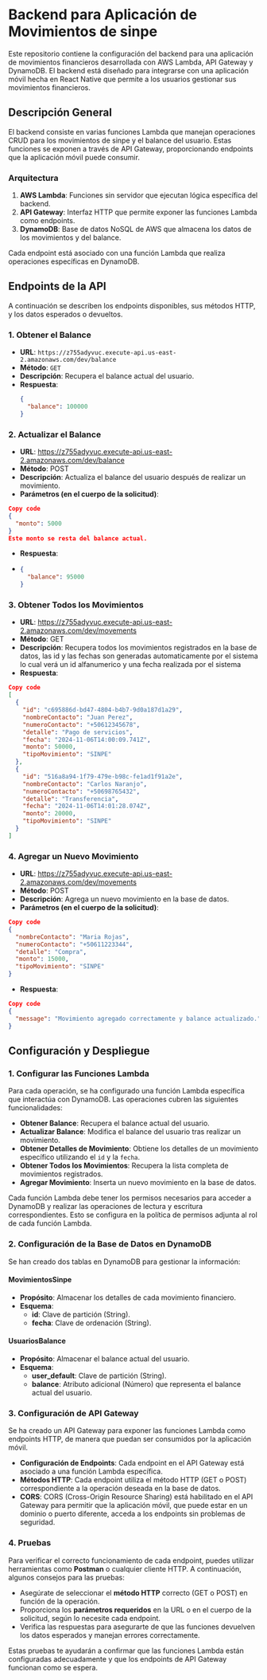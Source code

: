 # Backend para Aplicación de Movimientos de sinpe

Este repositorio contiene la configuración del backend para una aplicación de movimientos financieros desarrollada con AWS Lambda, API Gateway y DynamoDB. El backend está diseñado para integrarse con una aplicación móvil hecha en React Native que permite a los usuarios gestionar sus movimientos financieros.

## Descripción General

El backend consiste en varias funciones Lambda que manejan operaciones CRUD para los movimientos de sinpe y el balance del usuario. Estas funciones se exponen a través de API Gateway, proporcionando endpoints que la aplicación móvil puede consumir.

### Arquitectura

1. **AWS Lambda**: Funciones sin servidor que ejecutan lógica específica del backend.
2. **API Gateway**: Interfaz HTTP que permite exponer las funciones Lambda como endpoints.
3. **DynamoDB**: Base de datos NoSQL de AWS que almacena los datos de los movimientos y del balance.

Cada endpoint está asociado con una función Lambda que realiza operaciones específicas en DynamoDB.

## Endpoints de la API

A continuación se describen los endpoints disponibles, sus métodos HTTP, y los datos esperados o devueltos.

### 1. Obtener el Balance

- **URL**: `https://z755adyvuc.execute-api.us-east-2.amazonaws.com/dev/balance`
- **Método**: `GET`
- **Descripción**: Recupera el balance actual del usuario.
- **Respuesta**:
  ```json
  {
    "balance": 100000
  }

### 2. Actualizar el Balance
- **URL**: https://z755adyvuc.execute-api.us-east-2.amazonaws.com/dev/balance
- **Método**: POST
- **Descripción**: Actualiza el balance del usuario después de realizar un movimiento.
- **Parámetros (en el cuerpo de la solicitud)**:
```json
Copy code
{
  "monto": 5000
}
Este monto se resta del balance actual.
```
- **Respuesta**:
- ```json
  {
    "balance": 95000
  }
### 3. Obtener Todos los Movimientos
- **URL**: https://z755adyvuc.execute-api.us-east-2.amazonaws.com/dev/movements
- **Método**: GET
- **Descripción**: Recupera todos los movimientos registrados en la base de datos, las id y las fechas son generadas automaticamente por el sistema lo cual verá un id alfanumerico y una fecha realizada por el sistema
- **Respuesta**:
```json
Copy code
[
  {
    "id": "c695886d-bd47-4804-b4b7-9d0a187d1a29",
    "nombreContacto": "Juan Perez",
    "numeroContacto": "+50612345678",
    "detalle": "Pago de servicios",
    "fecha": "2024-11-06T14:00:09.741Z",
    "monto": 50000,
    "tipoMovimiento": "SINPE"
  },
  {
    "id": "516a8a94-1f79-479e-b98c-fe1ad1f91a2e",
    "nombreContacto": "Carlos Naranjo",
    "numeroContacto": "+50698765432",
    "detalle": "Transferencia",
    "fecha": "2024-11-06T14:01:28.074Z",
    "monto": 20000,
    "tipoMovimiento": "SINPE"
  }
]
```

### 4. Agregar un Nuevo Movimiento
- **URL**: https://z755adyvuc.execute-api.us-east-2.amazonaws.com/dev/movements
- **Método**: POST
- **Descripción**: Agrega un nuevo movimiento en la base de datos.
- **Parámetros (en el cuerpo de la solicitud)**:
```json
Copy code
{
  "nombreContacto": "Maria Rojas",
  "numeroContacto": "+50611223344",
  "detalle": "Compra",
  "monto": 15000,
  "tipoMovimiento": "SINPE"
}
```
- **Respuesta**:
```json
Copy code
{
  "message": "Movimiento agregado correctamente y balance actualizado."
}
```

## Configuración y Despliegue

### 1. Configurar las Funciones Lambda

Para cada operación, se ha configurado una función Lambda específica que interactúa con DynamoDB. Las operaciones cubren las siguientes funcionalidades:

- **Obtener Balance**: Recupera el balance actual del usuario.
- **Actualizar Balance**: Modifica el balance del usuario tras realizar un movimiento.
- **Obtener Detalles de Movimiento**: Obtiene los detalles de un movimiento específico utilizando el `id` y la `fecha`.
- **Obtener Todos los Movimientos**: Recupera la lista completa de movimientos registrados.
- **Agregar Movimiento**: Inserta un nuevo movimiento en la base de datos.

Cada función Lambda debe tener los permisos necesarios para acceder a DynamoDB y realizar las operaciones de lectura y escritura correspondientes. Esto se configura en la política de permisos adjunta al rol de cada función Lambda.

### 2. Configuración de la Base de Datos en DynamoDB

Se han creado dos tablas en DynamoDB para gestionar la información:

#### MovimientosSinpe

- **Propósito**: Almacenar los detalles de cada movimiento financiero.
- **Esquema**:
  - **id**: Clave de partición (String).
  - **fecha**: Clave de ordenación (String).

#### UsuariosBalance

- **Propósito**: Almacenar el balance actual del usuario.
- **Esquema**:
  - **user_default**: Clave de partición (String).
  - **balance**: Atributo adicional (Número) que representa el balance actual del usuario.

### 3. Configuración de API Gateway

Se ha creado un API Gateway para exponer las funciones Lambda como endpoints HTTP, de manera que puedan ser consumidos por la aplicación móvil.

- **Configuración de Endpoints**: Cada endpoint en el API Gateway está asociado a una función Lambda específica.
- **Métodos HTTP**: Cada endpoint utiliza el método HTTP (GET o POST) correspondiente a la operación deseada en la base de datos.
- **CORS**: CORS (Cross-Origin Resource Sharing) está habilitado en el API Gateway para permitir que la aplicación móvil, que puede estar en un dominio o puerto diferente, acceda a los endpoints sin problemas de seguridad.

### 4. Pruebas

Para verificar el correcto funcionamiento de cada endpoint, puedes utilizar herramientas como **Postman** o cualquier cliente HTTP. A continuación, algunos consejos para las pruebas:

- Asegúrate de seleccionar el **método HTTP** correcto (GET o POST) en función de la operación.
- Proporciona los **parámetros requeridos** en la URL o en el cuerpo de la solicitud, según lo necesite cada endpoint.
- Verifica las respuestas para asegurarte de que las funciones devuelven los datos esperados y manejan errores correctamente.

Estas pruebas te ayudarán a confirmar que las funciones Lambda están configuradas adecuadamente y que los endpoints de API Gateway funcionan como se espera.

